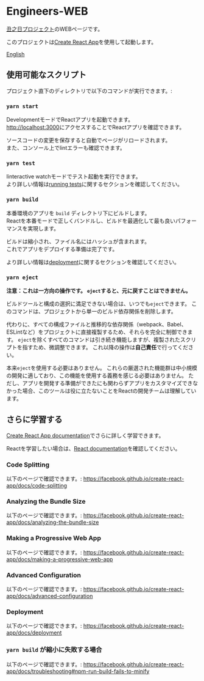 # Engineers-WEB
[丑之日プロジェクト](https://ushinohi.com)のWEBページです。  

このプロジェクトは[Create React App](https://github.com/facebook/create-react-app)を使用して起動します。

[English](README_en.md)

## 使用可能なスクリプト

プロジェクト直下のディレクトリで以下のコマンドが実行できます。:

### `yarn start`

DevelopmentモードでReactアプリを起動できます。<br />
[http://localhost:3000](http://localhost:3000)にアクセスすることでReactアプリを確認できます。

ソースコードの変更を保存すると自動でページがリロードされます。<br />
また、コンソール上でlintエラーも確認できます。

### `yarn test`

Iinteractive watchモードでテスト起動を実行できます。<br />
より詳しい情報は[running tests](https://facebook.github.io/create-react-app/docs/running-tests)に関するセクションを確認してください。

### `yarn build`

本番環境のアプリを `build` ディレクトリ下にビルドします。  
Reactを本番モードで正しくバンドルし、ビルドを最適化して最も良いパフォーマンスを実現します。

ビルドは縮小され、ファイル名にはハッシュが含まれます。  
これでアプリをデプロイする準備は完了です。  

より詳しい情報は[deployment](https://facebook.github.io/create-react-app/docs/deployment)に関するセクションを確認してください。

### `yarn eject`

**注意：これは一方向の操作です。 `eject`すると、元に戻すことはできません。**

ビルドツールと構成の選択に満足できない場合は、いつでも`eject`できます。 このコマンドは、プロジェクトから単一のビルド依存関係を削除します。

代わりに、すべての構成ファイルと推移的な依存関係（webpack、Babel、ESLintなど）をプロジェクトに直接複製するため、それらを完全に制御できます。 `eject`を除くすべてのコマンドは引き続き機能しますが、複製されたスクリプトを指すため、微調整できます。 これ以降の操作は**自己責任**で行ってください。

本来`eject`を使用する必要はありません。 これらの厳選された機能群は中小規模の開発に適しており、この機能を使用する義務を感じる必要はありません。 ただし、アプリを開発する準備ができたにも関わらずアプリをカスタマイズできなかった場合、このツールは役に立たないことをReactの開発チームは理解しています。

## さらに学習する

[Create React App documentation](https://facebook.github.io/create-react-app/docs/getting-started)でさらに詳しく学習できます。

Reactを学習したい場合は、[React documentation](https://reactjs.org/)を確認してください。

### Code Splitting

以下のページで確認できます。: https://facebook.github.io/create-react-app/docs/code-splitting

### Analyzing the Bundle Size

以下のページで確認できます。: https://facebook.github.io/create-react-app/docs/analyzing-the-bundle-size

### Making a Progressive Web App

以下のページで確認できます。: https://facebook.github.io/create-react-app/docs/making-a-progressive-web-app

### Advanced Configuration

以下のページで確認できます。: https://facebook.github.io/create-react-app/docs/advanced-configuration

### Deployment

以下のページで確認できます。: https://facebook.github.io/create-react-app/docs/deployment

### `yarn build` が縮小に失敗する場合

以下のページで確認できます。: https://facebook.github.io/create-react-app/docs/troubleshooting#npm-run-build-fails-to-minify
